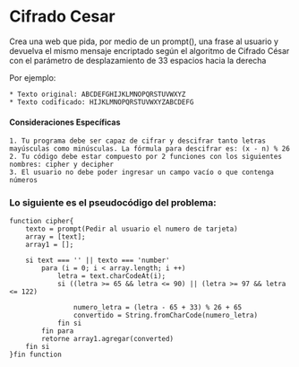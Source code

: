 # Cifrado Cesar

Crea una web que pida, por medio de un prompt(), una frase al usuario y devuelva el mismo mensaje encriptado según el algoritmo de Cifrado César con el parámetro de desplazamiento de 33 espacios hacia la derecha

Por ejemplo:

    * Texto original: ABCDEFGHIJKLMNOPQRSTUVWXYZ
    * Texto codificado: HIJKLMNOPQRSTUVWXYZABCDEFG


#### Consideraciones Específicas

    1. Tu programa debe ser capaz de cifrar y descifrar tanto letras mayúsculas como minúsculas. La fórmula para descifrar es: (x - n) % 26
    2. Tu código debe estar compuesto por 2 funciones con los siguientes nombres: cipher y decipher
    3. El usuario no debe poder ingresar un campo vacío o que contenga números

### Lo siguiente es el pseudocódigo del problema:
    function cipher{
        texto = prompt(Pedir al usuario el numero de tarjeta) 
        array = [text];
        array1 = [];

        si text === '' || texto === 'number'
            para (i = 0; i < array.length; i ++)
                letra = text.charCodeAt(i);
                si ((letra >= 65 && letra <= 90) || (letra >= 97 && letra <= 122)

                    numero_letra = (letra - 65 + 33) % 26 + 65
                    convertido = String.fromCharCode(numero_letra)    
                fin si
            fin para
            retorne array1.agregar(converted)
        fin si
    }fin function
